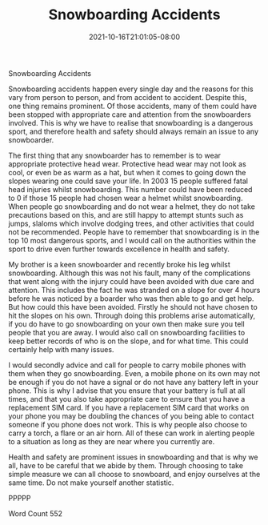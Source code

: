 ﻿---
title: "Snowboarding Accidents"
date: 2021-10-16T21:01:05-08:00
description: "Text Tips for Web Success"
featured_image: "/images/Text.jpg"
tags: ["Text"]
---

Snowboarding Accidents

Snowboarding accidents happen every single day and the reasons for this vary from person to person, and from accident to accident. Despite this, one thing remains prominent. Of those accidents, many of them could have been stopped with appropriate care and attention from the snowboarders involved. This is why we have to realise that snowboarding is a dangerous sport, and therefore health and safety should always remain an issue to any snowboarder. 

The first thing that any snowboarder has to remember is to wear appropriate protective head wear. Protective head wear may not look as cool, or even be as warm as a hat, but when it comes to going down the slopes wearing one could save your life. In 2003 15 people suffered fatal head injuries whilst snowboarding. This number could have been reduced to 0 if those 15 people had chosen wear a helmet whilst snowboarding. When people go snowboarding and do not wear a helmet, they do not take precautions based on this, and are still happy to attempt stunts such as jumps, slaloms which involve dodging trees, and other activities that could not be recommended. People have to remember that snowboarding is in the top 10 most dangerous sports, and I would call on the authorities within the sport to drive even further towards excellence in health and safety.

My brother is a keen snowboarder and recently broke his leg whilst snowboarding. Although this was not his fault, many of the complications that went along with the injury could have been avoided with due care and attention. This includes the fact he was stranded on a slope for over 4 hours before he was noticed by a boarder who was then able to go and get help. But how could this have been avoided. Firstly he should not have chosen to hit the slopes on his own. Through doing this problems arise automatically, if you do have to go snowboarding on your own then make sure you tell people that you are away. I would also call on snowboarding facilities to keep better records of who is on the slope, and for what time. This could certainly help with many issues.

I would secondly advice and call for people to carry mobile phones with them when they go snowboarding. Even, a mobile phone on its own may not be enough if you do not have a signal or do not have any battery left in your phone. This is why I advise that you ensure that your battery is full at all times, and that you also take appropriate care to ensure that you have a replacement SIM card. If you have a replacement SIM card that works on your phone you may be doubling the chances of you being able to contact someone if you phone does not work. This is why people also choose to carry a torch, a flare or an air horn. All of these can work in alerting people to a situation as long as they are near where you currently are. 

Health and safety are prominent issues in snowboarding and that is why we all, have to be careful that we abide by them. Through choosing to take simple measure we can all choose to snowboard, and enjoy ourselves at the same time. Do not make yourself another statistic. 

PPPPP

Word Count 552



